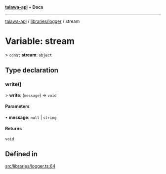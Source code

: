 [**talawa-api**](../../../README.md) • **Docs**

***

[talawa-api](../../../modules.md) / [libraries/logger](../README.md) / stream

# Variable: stream

\> `const` **stream**: `object`

## Type declaration

### write()

\> **write**: (`message`) =\> `void`

#### Parameters

• **message**: `null` \| `string`

#### Returns

`void`

## Defined in

[src/libraries/logger.ts:64](https://github.com/PalisadoesFoundation/talawa-api/blob/1f38da5423898626c6ebfa24896a9c3d008195c6/src/libraries/logger.ts#L64)
